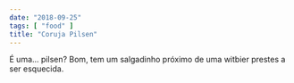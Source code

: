 ```yaml
---
date: "2018-09-25"
tags: [ "food" ]
title: "Coruja Pilsen"
---
```

É uma... pilsen? Bom, tem um salgadinho próximo de uma witbier prestes a ser esquecida.
